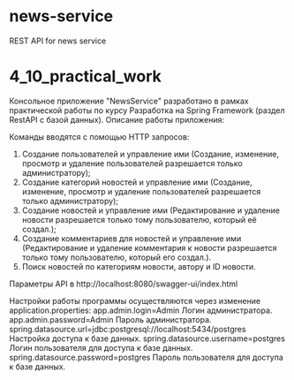 # news-service
REST API for news service

# 4_10_practical_work
Консольное приложение "NewsService" разработано в рамках практической работы по курсу Разработка на Spring Framework (раздел
RestAPI с базой данных).
Описание работы приложения:

Команды вводятся с помощью HTTP запросов:
1. Создание пользователей и управление ими (Создание, изменение, просмотр и удаление пользователей разрешается только администратору);
2. Создание категорий новостей и управление ими (Создание, изменение, просмотр и удаление пользователей разрешается только администратору);
3. Создание новостей и управление ими (Редактирование и удаление новости разрешается только тому пользователю, который её создал.);
4. Создание комментариев для новостей и управление ими (Редактирование и удаление комментария к новости разрешается только тому пользователю, который его создал.).
5. Поиск новостей по категориям новости, автору и ID новости.

Параметры API в http://localhost:8080/swagger-ui/index.html

Настройки работы программы осуществляются через изменение application.properties:
app.admin.login=Admin Логин администратора.
app.admin.password=Admin Пароль администратора.
spring.datasource.url=jdbc:postgresql://localhost:5434/postgres Настройка доступа к базе данных.
spring.datasource.username=postgres Логин пользователя для доступа к базе данных.
spring.datasource.password=postgres Пароль пользователя для доступа к базе данных.

